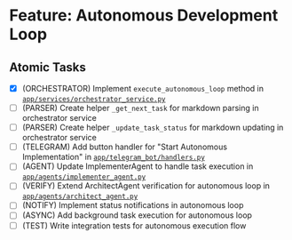 # Feature: Autonomous Development Loop

## Atomic Tasks
- [x] (ORCHESTRATOR) Implement `execute_autonomous_loop` method in [`app/services/orchestrator_service.py`](ai_dev_bot_platform/app/services/orchestrator_service.py)
- [ ] (PARSER) Create helper `_get_next_task` for markdown parsing in orchestrator service
- [ ] (PARSER) Create helper `_update_task_status` for markdown updating in orchestrator service
- [ ] (TELEGRAM) Add button handler for "Start Autonomous Implementation" in [`app/telegram_bot/handlers.py`](ai_dev_bot_platform/app/telegram_bot/handlers.py)
- [ ] (AGENT) Update ImplementerAgent to handle task execution in [`app/agents/implementer_agent.py`](ai_dev_bot_platform/app/agents/implementer_agent.py)
- [ ] (VERIFY) Extend ArchitectAgent verification for autonomous loop in [`app/agents/architect_agent.py`](ai_dev_bot_platform/app/agents/architect_agent.py)
- [ ] (NOTIFY) Implement status notifications in autonomous loop
- [ ] (ASYNC) Add background task execution for autonomous loop
- [ ] (TEST) Write integration tests for autonomous execution flow